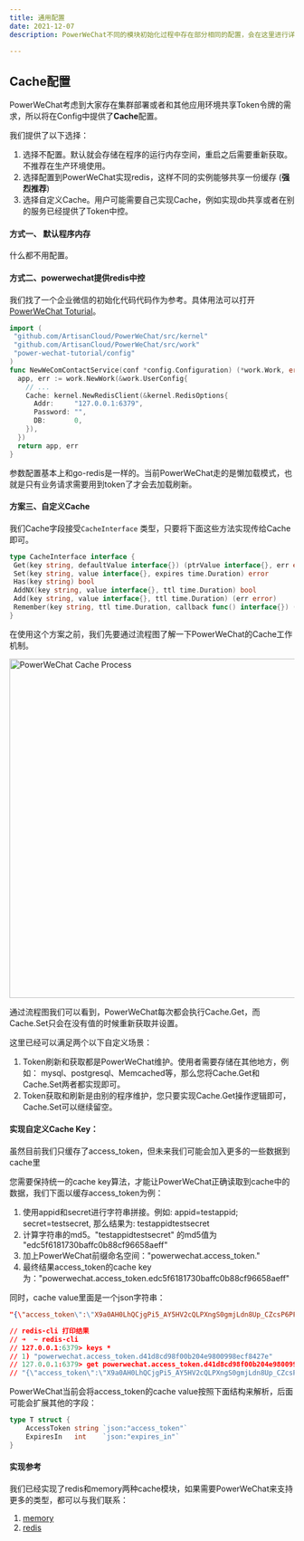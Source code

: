 ```yaml
---
title: 通用配置
date: 2021-12-07
description: PowerWeChat不同的模块初始化过程中存在部分相同的配置，会在这里进行详细的描述。例如：Token缓存、HTTP外部调试开关、日志等

---
```


## Cache配置

PowerWeChat考虑到大家存在集群部署或者和其他应用环境共享Token令牌的需求，所以将在Config中提供了**Cache**配置。

我们提供了以下选择：

1.  选择不配置。默认就会存储在程序的运行内存空间，重启之后需要重新获取。不推荐在生产环境使用。 
2.  选择配置到PowerWeChat实现redis，这样不同的实例能够共享一份缓存 (**强烈推荐**)
3.  选择自定义Cache。用户可能需要自己实现Cache，例如实现db共享或者在别的服务已经提供了Token中控。

#### 方式一、 默认程序内存

什么都不用配置。

#### 方式二、powerwechat提供redis中控

我们找了一个企业微信的初始化代码代码作为参考。具体用法可以打开[PowerWeChat Toturial](https://github.com/ArtisanCloud/power-wechat-tutorial/blob/develop/services/payment-service.go)。

``` go
import (  
 "github.com/ArtisanCloud/PowerWeChat/src/kernel"  
 "github.com/ArtisanCloud/PowerWeChat/src/work"
 "power-wechat-tutorial/config"
)
func NewWeComContactService(conf *config.Configuration) (*work.Work, error) {
  app, err := work.NewWork(&work.UserConfig{
    // ...
    Cache: kernel.NewRedisClient(&kernel.RedisOptions{
      Addr:     "127.0.0.1:6379",
      Password: "",
      DB:       0,
    }),
  })
  return app, err
}

```

参数配置基本上和go-redis是一样的。当前PowerWeChat走的是懒加载模式，也就是只有业务请求需要用到token了才会去加载刷新。

#### 方案三、自定义Cache

我们Cache字段接受`CacheInterface` 类型，只要将下面这些方法实现传给Cache即可。

```go
type CacheInterface interface {
 Get(key string, defaultValue interface{}) (ptrValue interface{}, err error)
 Set(key string, value interface{}, expires time.Duration) error
 Has(key string) bool
 AddNX(key string, value interface{}, ttl time.Duration) bool
 Add(key string, value interface{}, ttl time.Duration) (err error)
 Remember(key string, ttl time.Duration, callback func() interface{}) (obj interface{}, err error)
}
```

在使用这个方案之前，我们先要通过流程图了解一下PowerWeChat的Cache工作机制。

<img src="https://m.artisancloud.cn/images/powerwechat-docs/common/powerwechat-token-2021-12-07-1723.svg" alt="PowerWeChat Cache Process" width="600" />

通过流程图我们可以看到，PowerWeChat每次都会执行Cache.Get，而Cache.Set只会在没有值的时候重新获取并设置。

这里已经可以满足两个以下自定义场景：

1. Token刷新和获取都是PowerWeChat维护。使用者需要存储在其他地方，例如： mysql、postgresql、Memcached等，那么您将Cache.Get和Cache.Set两者都实现即可。
2. Token获取和刷新是由别的程序维护，您只要实现Cache.Get操作逻辑即可，Cache.Set可以继续留空。

#### 实现自定义Cache Key：

虽然目前我们只缓存了access_token，但未来我们可能会加入更多的一些数据到cache里

您需要保持统一的cache key算法，才能让PowerWeChat正确读取到cache中的数据，我们下面以缓存access_token为例：

1. 使用appid和secret进行字符串拼接。例如: appid=testappid; secret=testsecret, 那么结果为: testappidtestsecret
2. 计算字符串的md5。"testappidtestsecret" 的md5值为 "edc5f6181730baffc0b88cf96658aeff"
3. 加上PowerWeChat前缀命名空间："powerwechat.access_token."
4. 最终结果access_token的cache key为："powerwechat.access_token.edc5f6181730baffc0b88cf96658aeff"

同时，cache value里面是一个json字符串：

```json
"{\"access_token\":\"X9a0AH0LhQCjgPi5_AY5HV2cQLPXngS0gmjLdn8Up_CZcsP6PFaod_xRVGhqVjgsYsERCJ0XNHR43i8VuLLnsyXwh2dxSna1Pj7KOdu5RBpq75SMpGTYfA5a3QlhJLiQ1hHa0vjuwi4KasRtGjHx3298Xdeo2mr7YmVQWhVfh7sQBwVpfAUxw7vTGN4QxXSyxKTxhINSGGT8O2SZOF1CHg\",\"expires_in\":7200}"

// redis-cli 打印结果
// ➜  ~ redis-cli
// 127.0.0.1:6379> keys *
// 1) "powerwechat.access_token.d41d8cd98f00b204e9800998ecf8427e"
// 127.0.0.1:6379> get powerwechat.access_token.d41d8cd98f00b204e9800998ecf8427e
// "{\"access_token\":\"X9a0AH0LhQCjgPi5_AY5HV2cQLPXngS0gmjLdn8Up_CZcsP6PFaod_xRVGhqVjgsYsERCJ0XNHR43i8VuLLnsyXwh2dxSna1Pj7KOdu5RBpq75SMpGTYfA5a3QlhJLiQ1hHa0vjuwi4KasRtGjHx3298Xdeo2mr7YmVQWhVfh7sQBwVpfAUxw7vTGN4QxXSyxKTxhINSGGT8O2SZOF1CHg\",\"expires_in\":7200}"
```

PowerWeChat当前会将access_token的cache value按照下面结构来解析，后面可能会扩展其他的字段：

```go
type T struct {
	AccessToken string `json:"access_token"`
	ExpiresIn   int    `json:"expires_in"`
}
```

#### 实现参考

我们已经实现了redis和memory两种cache模块，如果需要PowerWeChat来支持更多的类型，都可以与我们联系：

1. [memory](https://github.com/ArtisanCloud/PowerLibs/blob/master/cache/memory.go)
2. [redis](https://github.com/ArtisanCloud/PowerLibs/blob/master/cache/redis.go)

